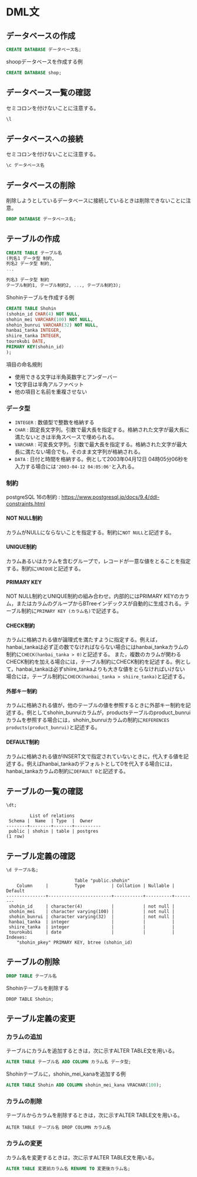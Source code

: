 # DML文

## データベースの作成
```sql
CREATE DATABASE データベース名;
```

shoopデータベースを作成する例
```sql
CREATE DATABASE shop; 
```

## データベース一覧の確認
セミコロンを付けないことに注意する。
```sql
\l
```

## データベースへの接続
セミコロンを付けないことに注意する。
```sql
\c データベース名
```

## データベースの削除
削除しようとしているデータベースに接続しているときは削除できないことに注意。
```sql
DROP DATABASE データベース名;
```

## テーブルの作成
```sql
CREATE TABLE テーブル名
(列名1 データ型 制約,
列名2 データ型 制約,
...

列名3 データ型 制約
テーブル制約1, テーブル制約2, ..., テーブル制約3);
```

Shohinテーブルを作成する例
```sql
CREATE TABLE Shohin
(shohin_id CHAR(4) NOT NULL,
shohin_mei VARCHAR(100) NOT NULL,
shohin_bunrui VARCHAR(32) NOT NULL,
hanbai_tanka INTEGER,
shiire_tanka INTEGER,
tourokubi DATE,
PRIMARY KEY(shohin_id)
);
```

項目の命名規則
- 使用できる文字は半角英数字とアンダーバー
- 1文字目は半角アルファベット
- 他の項目と名前を重複させない

### データ型
- `INTEGER` : 数値型で整数を格納する
- `CHAR` : 固定長文字列。引数で最大長を指定する。格納された文字が最大長に満たないときは半角スペースで埋められる。
- `VARCHAR` : 可変長文字列。引数で最大長を指定する。格納された文字が最大長に満たない場合でも，そのまま文字列が格納される。
- `DATA` : 日付と時間を格納する。例として2003年04月12日 04時05分06秒を入力する場合には`'2003-04-12 04:05:06'`と入れる。

### 制約
postgreSQL 16の制約 : https://www.postgresql.jp/docs/9.4/ddl-constraints.html


#### NOT NULL制約
カラムがNULLにならないことを指定する。制約に`NOT NULL`と記述する。
#### UNIQUE制約
カラムあるいはカラムを含むグループで，レコードが一意な値をとることを指定する。制約に`UNIQUE`と記述する。


#### PRIMARY KEY
NOT NULL制約とUNIQUE制約の組み合わせ。内部的にはPRIMARY KEYのカラム，またはカラムのグループからBTreeインデックスが自動的に生成される。テーブル制約に`PRIMARY KEY (カラム名)`で記述する。
#### CHECK制約
カラムに格納される値が論理式を満たすように指定する。例えば，hanbai_tankaは必ず正の数でなければならない場合にはhanbai_tankaカラムの制約に`CHECK(hanbai_tanka > 0)`と記述する。
また，複数のカラムが関わるCHECK制約を加える場合には，テーブル制約にCHECK制約を記述する。例として，hanbai_tankaは必ずshiire_tankaよりも大きな値をとらなければいけない
場合には，テーブル制約に`CHECK(hanbai_tanka > shiire_tanka)`と記述する。

#### 外部キー制約
カラムに格納される値が，他のテーブルの値を参照するときに外部キー制約を記述する。例としてshohin_bunruiカラムが，productsテーブルのproduct_bunruiカラムを参照する場合には，shohin_bunruiカラムの制約に`REFERENCES products(product_bunrui)`と記述する。

#### DEFAULT制約
カラムに格納される値がINSERT文で指定されていないときに，代入する値を記述する。例えばhanbai_tankaのデフォルトとして0を代入する場合には，hanbai_tankaカラムの制約に`DEFAULT 0`と記述する。

## テーブルの一覧の確認
```sql
\dt;
```

```
         List of relations
 Schema |  Name  | Type  |  Owner   
--------+--------+-------+----------
 public | shohin | table | postgres
(1 row)
```

## テーブル定義の確認
```sql
\d テーブル名;
```

```
                          Table "public.shohin"
    Column     |          Type          | Collation | Nullable | Default 
---------------+------------------------+-----------+----------+---------
 shohin_id     | character(4)           |           | not null | 
 shohin_mei    | character varying(100) |           | not null | 
 shohin_bunrui | character varying(32)  |           | not null | 
 hanbai_tanka  | integer                |           |          | 
 shiire_tanka  | integer                |           |          | 
 tourokubi     | date                   |           |          | 
Indexes:
    "shohin_pkey" PRIMARY KEY, btree (shohin_id)
```

## テーブルの削除
```sql
DROP TABLE テーブル名
```

Shohinテーブルを削除する
```
DROP TABLE Shohin;
```

## テーブル定義の変更
### カラムの追加
テーブルにカラムを追加するときは，次に示すALTER TABLE文を用いる。
```sql
ALTER TABLE テーブル名 ADD COLUMN カラム名 データ型;
```

Shohinテーブルに，shohin_mei_kanaを追加する例
```sql
ALTER TABLE Shohin ADD COLUMN shohin_mei_kana VRACHAR(100);
```

### カラムの削除
テーブルからカラムを削除するときは，次に示すALTER TABLE文を用いる。
```aql
ALTER TABLE テーブル名 DROP COLUMN カラム名
```

### カラムの変更
カラム名を変更するときは，次に示すALTER TABLE文を用いる。
```sql
ALTER TABLE 変更前カラム名 RENAME TO 変更後カラム名;
```
